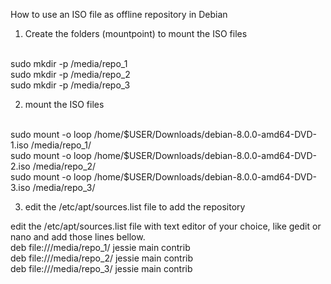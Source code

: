How to use an ISO file as offline repository in Debian
1. Create the folders (mountpoint) to mount the ISO files
</br>
sudo mkdir -p /media/repo_1</br>
sudo mkdir -p /media/repo_2</br>
sudo mkdir -p /media/repo_3</br>

2. mount the ISO files
</br>
sudo mount -o loop /home/$USER/Downloads/debian-8.0.0-amd64-DVD-1.iso /media/repo_1/</br>
sudo mount -o loop /home/$USER/Downloads/debian-8.0.0-amd64-DVD-2.iso /media/repo_2/</br>
sudo mount -o loop /home/$USER/Downloads/debian-8.0.0-amd64-DVD-3.iso /media/repo_3/</br>

3. edit the /etc/apt/sources.list file to add the repository

edit the /etc/apt/sources.list file with text editor of your choice, like gedit or nano and add those lines bellow.</br>
deb file:///media/repo_1/  jessie main contrib</br>
deb file:///media/repo_2/  jessie main contrib</br>
deb file:///media/repo_3/  jessie main contrib</br>
